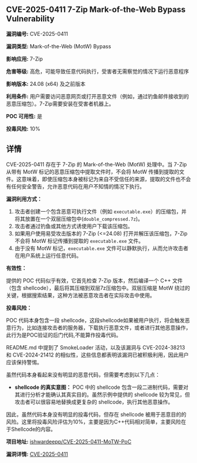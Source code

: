 ## CVE-2025-0411 7-Zip Mark-of-the-Web Bypass Vulnerability

**漏洞编号:** CVE-2025-0411

**漏洞类型:** Mark-of-the-Web (MotW) Bypass

**影响应用:** 7-Zip

**危害等级:** 高危，可能导致任意代码执行，受害者无需察觉的情况下运行恶意程序

**影响版本:** 24.08 (x64) 及之前版本

**利用条件:** 用户需要访问恶意网页或打开恶意文件（例如，通过钓鱼邮件接收到的恶意压缩包）。7-Zip需要安装在受害者机器上。

**POC 可用性:** 是

**投毒风险:** 10%

## 详情

CVE-2025-0411 存在于 7-Zip 的 Mark-of-the-Web (MotW) 处理中。当 7-Zip 从带有 MotW 标记的恶意压缩包中提取文件时，不会将 MotW 传播到提取的文件。这意味着，即使压缩包本身被标记为来自不受信任的来源，提取的文件也不会有任何安全警告，允许恶意代码在用户不知情的情况下执行。

**漏洞利用方式：**

1.  攻击者创建一个包含恶意可执行文件（例如 `executable.exe`）的压缩包，并将其放置在一个双层压缩包中(`double_compressed.7z`)。
2.  攻击者通过钓鱼或其他方式诱使用户下载该压缩包。
3.  如果用户使用易受攻击版本的 7-Zip (<=24.08) 打开并解压该压缩包，7-Zip 不会将 MotW 标记传播到提取的 `executable.exe` 文件。
4.  由于没有 MotW 标记，`executable.exe` 文件可以静默执行，从而允许攻击者在用户系统上运行任意代码。

**有效性：**

提供的 POC 代码似乎有效，它首先检查 7-Zip 版本，然后编译一个 C++ 文件（包含 shellcode），最后将其压缩到双层7z压缩包中。双层压缩是 MotW 绕过的关键，根据搜索结果，这种方法被恶意攻击者在实际攻击中使用。

**投毒风险：**

POC 代码本身包含一段 shellcode，这段shellcode如果被用户执行，将会触发恶意行为，比如连接攻击者的服务器，下载执行恶意文件，或者进行其他恶意操作，此行为是POC验证的后门代码,不能算作投毒代码。

README.md 中提到了 SmokeLoader 活动，以及该漏洞与 CVE-2024-38213 和 CVE-2024-21412 的相似性，这些信息都表明该漏洞已被积极利用，因此用户应该保持警惕。

虽然代码本身看起来没有明显的恶意代码，但需要考虑到以下几点：

*   **shellcode 的真实意图：** POC 中的 shellcode 包含一段二进制代码，需要对其进行分析才能确认其真实目的。虽然示例中提供的 shellcode 较为常见，但攻击者可以很容易地替换成更复杂的 shellcode，执行其他恶意操作。

因此，虽然代码本身没有明显的投毒代码，但存在 shellcode 被用于恶意目的的风险。这里将投毒风险评估为10%，主要是因为C++代码相对简单，主要风险在于Shellcode的内容。

**项目地址:** [ishwardeepp/CVE-2025-0411-MoTW-PoC](https://github.com/ishwardeepp/CVE-2025-0411-MoTW-PoC)

**漏洞详情:** [CVE-2025-0411](https://nvd.nist.gov/vuln/detail/CVE-2025-0411)